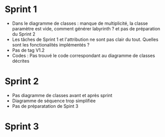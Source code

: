 # Sprint 1
- Dans le diagramme de classes : manque de multiplicité, la classe paramètre est vide, comment générer labyrinth ? et pas de préparation du Sprint 2
- Les tâches de Sprint 1 et l'attribution ne sont pas clair du tout. Quelles sont les fonctionalités implémentés ?
- Pas de tag V1.2
- Codes : Pas trouvé le code correspondant au diagramme de classes décrites

# Sprint 2
- Pas diagramme de classes avant et après sprint
- Diagramme de séquence trop simplifiée
- Pas de préparatation de Spint 3

# Sprint 3

